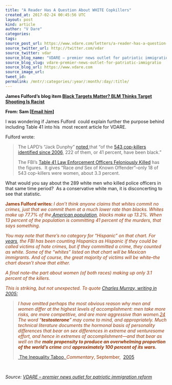 ```yaml
---
title: "A Reader Has A Question About WHITE Copkillers"
created_at: 2017-02-24 00:45:56 UTC
layout: post
kind: article
author: "V Dare"
categories: 
tags: 
source_post_url: https://www.vdare.com/letters/a-reader-has-a-question-about-white-copkillers
source_twitter_url: http://twitter.com/vdar
source_twitter: vdar
source_blog_name: "VDARE – premier news outlet for patriotic immigration reform"
source_blog_slug: vdare-premier-news-outlet-for-patriotic-immigratio
source_blog_url: https://www.vdare.com
source_image_url: 
tweet_id:
permalink: /mntr/:categories/:year/:month/:day/:title/
---
```

<div class="pf-content"><p><strong>James Fulford’s blog item <a href="mailto:http://www.vdare.com/posts/black-targets-matter-blm-thinks-target-shooting-is-racist">Black Targets Matter? BLM Thinks Target Shooting Is Racist</a></strong></p>
<p><strong>From: Sam [<a href="mailto:witan@vdare.com">Email him</a>]</strong></p>
<p>I was wondering if James Fulford  could explain further the purpose behind including Table 41 into his  most recent article for VDARE.</p>
<p>Fulford wrote:</p>
<blockquote><p>The LAPD’s “Jack Dunphy” <a href="https://pjmedia.com/blog/oh-that-war-on-cops/3/">noted </a>that “of the <a href="https://ucr.fbi.gov/leoka/2015/tables/table_41_leos_fk_race_and_sex_of_known_offender_2006-2015.xls">543 cop-killers identified since 2006</a>, 222 of them, or 41 percent, have been black.”</p>
<p>The FBI’s <a href="https://ucr.fbi.gov/leoka/2015/tables/table_41_leos_fk_race_and_sex_of_known_offender_2006-2015.xls">Table 41 Law Enforcement Officers Feloniously Killed</a> has the figures.  It gives “Race <em>and</em> Sex of Known Offender”–only 18 of 543 cop-killers were women, about 3.3 percent.</p></blockquote>
<p>What would you say about the 289 white men who killed police officers in that same time period?  As a conservative white man, it is disconcerting to see that statistic.</p>
<p><span style="color: #993300;"><strong>James Fulford writes: </strong></span><em><span style="color: #993300;">I don&#8217;t think anyone claims that whites commit no crimes, just that we commit them at a much lower rate than blacks. Whites make up 77.7% of the</span><a href="https://en.wikipedia.org/wiki/Race_and_ethnicity_in_the_United_States"> American population</a><span style="color: #993300;">, blacks make up 13.2%. When 13 percent of the population is committing 41 percent of the murders, that says something.<br />
</span></em></p><!-- TAG START { player: "7518-804336-VDare - Outstream - Rev", owner: "ONE Video by AOL", for: "ONE Video by AOL" - BEINJS } --><div id="57966237cc52c74a5e1363c4" class="vdb_player vdb_57966237cc52c74a5e1363c456bcd17ce4b018167fea5539">    <script type="text/javascript" src="//delivery.vidible.tv/jsonp/pid=57966237cc52c74a5e1363c4/56bcd17ce4b018167fea5539_bein.js"></script></div><!-- TAG END { date: 07/25/16 } -->
<p><em><span style="color: #993300;">You may note that there&#8217;s no category for &#8220;Hispanic&#8221; on that chart. For <a href="http://www.vdare.com/posts/new-doj-statistics-on-race-and-violent-crime-finally-include-hispanics-as-an-offender-category">years</a>, the FBI has been counting Hispanics as Hispanic if they could be called victims of hate crimes, but if they committed a crime, they counted as white. Some of the &#8220;whites&#8221; listed on that chart will be Mexican immigrants. And of course, the great majority of victims will be white&#8211;the chart doesn&#8217;t show that either.<br />
</span></em></p>
<p><em><span style="color: #993300;">A final note&#8211;the part about women (of both races) making up only 3.1 percent of the killers. </span></em></p>
<p><em><span style="color: #993300;">This is striking, but not unexpected. To quote <a href="http://www.vdare.com/articles/charles-murray-re-enters-great-american-inequality-debate">Charles Murray, writing in 2005:</a><br />
</span></em></p>
<blockquote><p><span style="color: #993300;"><em>I have omitted perhaps the most obvious reason why men and women differ at the highest levels of accomplishment: men take more risks, are more competitive, and are more aggressive than women.<a style="color: #993300;" title="" href="http://web.archive.org/web/20060630012258/http://www.commentarymagazine.com/production/files/murray0905.html#_edn24" name="_ednref24">24</a> The word “<strong>testosterone</strong>” may come to mind, and appropriately. Much technical literature documents the hormonal basis of personality differences that bear on sex differences in extreme and venturesome effort, and hence in extremes of accomplishment—and that bear as well on the <strong>male propensity to produce an overwhelming proportion of the world’s crime</strong> and <strong>approximately 100 percent of its wars.</strong></em> </span></p>
<p><a href="http://web.archive.org/web/20060630012258/http://www.commentarymagazine.com/production/files/murray0905.html#_ednref24"> The Inequality Taboo<span style="color: #993300;">, </span></a><span style="color: #993300;"><em>Commentary</em>, September,  <a href="http://www.aei.org/publication/the-inequality-taboo/">2005</a></span></p></blockquote>
<p>&nbsp;</p>
</div><div class="">
    <i>Source: <a href="https://www.vdare.com">VDARE – premier news outlet for patriotic immigration reform</a></i>
</div>
